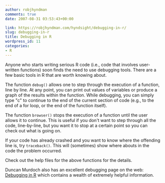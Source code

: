 ```yaml
---
author: robjhyndman
comments: true
date: 2007-08-31 03:53:43+00:00

link: https://robjhyndman.com/hyndsight/debugging-in-r/
slug: debugging-in-r
title: Debugging in R
wordpress_id: 11
categories:
- R
---
```


Anyone who starts writing serious R code (i.e., code that involves user-written functions) soon finds the need to use debugging tools. There are a few basic tools in R that are worth knowing about.

The function `debug()` allows one to step through the execution of a function, line by line. At any point, you can print out values of variables or produce a graph of the results within the function. While debugging, you can simply type "c" to continue to the end of the current  section of code (e.g., to the end of a for loop, or the end of the function itself).

The function `browser()` stops the execution of a function until the user allows it to continue. This is useful if you don't want to step through all the code, line-by-line, but you want it to stop at a certain point so you can check out what is going on.

If your code has already crashed and you want to know where the offending line is, try `traceback()`. This will (sometimes) show where abouts in the code the problem occurred.

Check out the help files for the above functions for the details.

Duncan Murdoch also has an excellent debugging page on the web:  [Debugging in R](https://web.archive.org/web/20170706215053/http://www.stats.uwo.ca:80/faculty/murdoch/software/debuggingR/) which contains a wealth of extremely helpful information.
